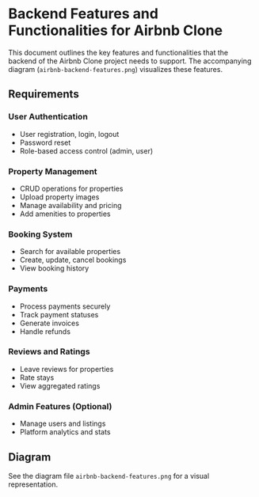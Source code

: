 # Backend Features and Functionalities for Airbnb Clone

This document outlines the key features and functionalities that the backend of the Airbnb Clone project needs to support. The accompanying diagram (`airbnb-backend-features.png`) visualizes these features.

## Requirements

### User Authentication
- User registration, login, logout
- Password reset
- Role-based access control (admin, user)

### Property Management
- CRUD operations for properties
- Upload property images
- Manage availability and pricing
- Add amenities to properties

### Booking System
- Search for available properties
- Create, update, cancel bookings
- View booking history

### Payments
- Process payments securely
- Track payment statuses
- Generate invoices
- Handle refunds

### Reviews and Ratings
- Leave reviews for properties
- Rate stays
- View aggregated ratings

### Admin Features (Optional)
- Manage users and listings
- Platform analytics and stats

## Diagram

See the diagram file `airbnb-backend-features.png` for a visual representation.
